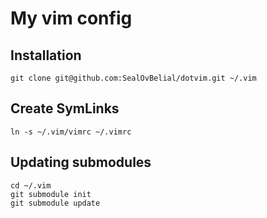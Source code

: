 My vim config
=============

Installation
------------
`git clone git@github.com:SealOvBelial/dotvim.git ~/.vim`

Create SymLinks
---------------
`ln -s ~/.vim/vimrc ~/.vimrc`

Updating submodules
-------------------
```
cd ~/.vim
git submodule init
git submodule update
```
